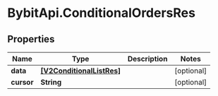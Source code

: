 # BybitApi.ConditionalOrdersRes

## Properties
Name | Type | Description | Notes
------------ | ------------- | ------------- | -------------
**data** | [**[V2ConditionalListRes]**](docs/V2ConditionalListRes.md) |  | [optional] 
**cursor** | **String** |  | [optional] 


